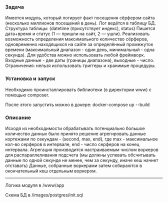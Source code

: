 ### Задача

Имеется модуль, который логирует факт посещения сёрфером сайта (несколько миллионов посещений в день).
Лог ведётся в таблицу БД. Структура таблицы: (datetime (присутствует индекс), status)
Пишется дата+время и статус (1 — пришли на сайт, 2 — ушли).
Реализовать возможность определения максимального количество сёрферов,
одновременно находящихся на сайте за определённый промежуток времени
(максимальный диапазон - один день, минимальный - одна секунда).
Для удобства можно использовать любой фреймворк.
Входные данные - две даты (границы диапазона), выходные - число.
Ограничения: нельзя использовать триггеры и хранимые процедуры.

### Установка и запуск

Необходимо проинсталлировать библиотеки (в директории www) с помощью composer.

После этого запустить можно в докере: docker-compose up --build

### Описание
Исходя из необходимости обрабатывать потенциально большое количество данных
было принято решение агрегировать данные кортежами по секундам - (second, max, end),
где max - максимальное кол-во серферов в интервале, end - число серферов на конец интервала.
Агрегация производится настраиваемым числом воркеров для распараллеливания подсчета
(мы должны успевать обсчитывать данные по одной секунде не менее, чем за секунду, иначе кеш начнет отставать) 
Данные, собранные воркерами затем собираются в окончательный кеш отдельным воркером. 

---
Логика модуля в /www/app 

Схема БД в /images/postgres/init.sql
